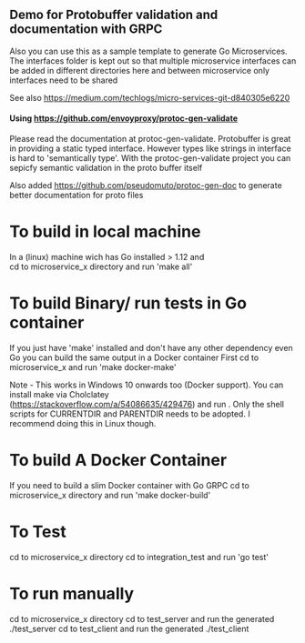 
## Demo for Protobuffer validation and documentation with GRPC

Also you can use this as a sample template to generate Go Microservices. The interfaces folder
is kept out so that multiple microservice interfaces can be added in different directories here
and between microservice only interfaces need to be shared

See also https://medium.com/techlogs/micro-services-git-d840305e6220

#### Using https://github.com/envoyproxy/protoc-gen-validate

Please read the documentation at protoc-gen-validate. Protobuffer is great in providing a
static typed interface. However types like strings in interface is hard to 'semantically type'.
With the protoc-gen-validate project you can sepicfy semantic validation in the proto buffer itself

Also added https://github.com/pseudomuto/protoc-gen-doc to generate better documentation
for proto files

# To build in local machine

In a (linux) machine wich has Go installed > 1.12 and  
cd to microservice_x directory and run 'make all'

# To build Binary/ run tests in Go container

If you just have 'make' installed and don't have any other dependency even Go you can build
the same output in a Docker container
First cd to microservice_x and  run 'make docker-make'

Note - This works in Windows 10 onwards too (Docker support). You can install make via Cholclatey
(https://stackoverflow.com/a/54086635/429476) and run . Only the shell scripts for CURRENTDIR and PARENTDIR
needs to be adopted. I recommend doing this in Linux though.

# To build A Docker Container

If you need to build a slim Docker container with Go GRPC
cd to microservice_x directory and run 'make docker-build'

# To Test

cd to microservice_x directory
cd to integration_test  and run 'go test' 

# To run manually

cd to microservice_x directory
cd to test_server and run the generated ./test_server
cd to test_client and run the generated ./test_client


